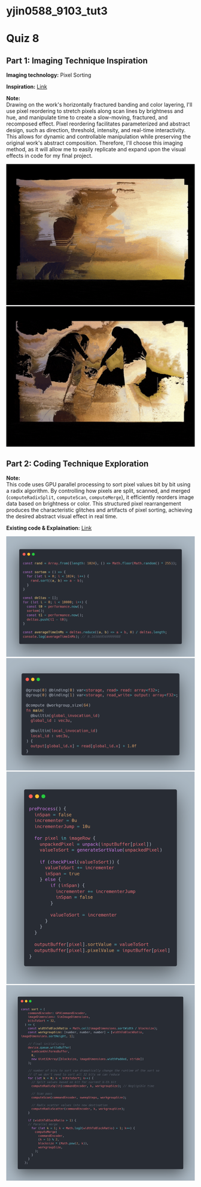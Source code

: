 # yjin0588_9103_tut3

# Quiz 8

## Part 1: Imaging Technique Inspiration

**Imaging technology:** Pixel Sorting  

**Inspiration:** [Link](https://dribbble.com/shots/3577112-Pixel-sorting-experiment)

**Note:**  
Drawing on the work's horizontally fractured banding and color layering, I'll use pixel reordering to stretch pixels along scan lines by brightness and hue, and manipulate time to create a slow-moving, fractured, and recomposed effect. Pixel reordering facilitates parameterized and abstract design, such as direction, threshold, intensity, and real-time interactivity. This allows for dynamic and controllable manipulation while preserving the original work's abstract composition. Therefore, I'll choose this imaging method, as it will allow me to easily replicate and expand upon the visual effects in code for my final project.

![high-quality screenshot 01](Picture/screenshot01.png)  
![high-quality screenshot 02](Picture/screenshot02.png)

## Part 2: Coding Technique Exploration

**Note:**  
This code uses GPU parallel processing to sort pixel values ​​bit by bit using a radix algorithm. By controlling how pixels are split, scanned, and merged (`computeRadixSplit`, `computeScan`, `computeMerge`), it efficiently reorders image data based on brightness or color. This structured pixel rearrangement produces the characteristic glitches and artifacts of pixel sorting, achieving the desired abstract visual effect in real time.

**Existing code & Explaination:** [Link](https://lukecochrane.com/blog/pixel-sorting?utm_source=chatgpt.com)

![existing code](Picture/screenshot03.png)  
![existing code](Picture/screenshot04.png)  
![existing code](Picture/screenshot05.png)  
![existing code](Picture/screenshot06.png)